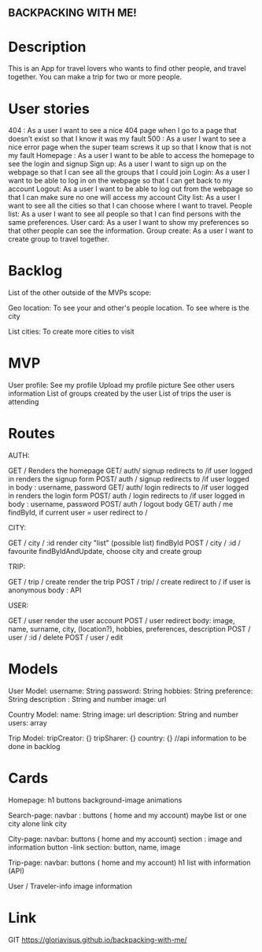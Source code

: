 ## BACKPACKING WITH ME!

# Description

This is an App for travel lovers who wants to find other people, and travel together. You can make a trip for two or more people.

# User stories

404 : As a user I want to see a nice 404 page when I go to a page that doesn’t exist so that I know it was my fault
500 : As a user I want to see a nice error page when the super team screws it up so that I know that is not my fault
Homepage : As a user I want to be able to access the homepage to see the login and signup
Sign up: As a user I want to sign up on the webpage so that I can see all the groups that I could join
Login: As a user I want to be able to log in on the webpage so that I can get back to my account
Logout: As a user I want to be able to log out from the webpage so that I can make sure no one will access my account
City list: As a user I want to see all the cities so that I can choose where I want to travel.
People list: As a user I want to see all people so that I can find persons with the same preferences.
User card: As a user I want to show my preferences so that other people can see the information.
Group create: As a user I want to create group to travel together.

# Backlog

List of the other outside of the MVPs scope:

Geo location:
To see your and other's people location.
To see where is the city

List cities:
To create more cities to visit

# MVP

User profile:
See my profile
Upload my profile picture
See other users information
List of groups created by the user
List of trips the user is attending

# Routes

AUTH:

GET / Renders the homepage
GET/ auth/ signup
    redirects to /if user logged in
    renders the signup form
POST/ auth / signup
    redirects to /if user logged in
    body : username, password
GET/ auth/ login
    redirects to /if user logged in
    renders the login form
POST/ auth / login
    redirects to /if user logged in
    body : username, password
POST/ auth / logout
    body 
GET/ auth / me
    findById, if current user = user redirect  to /

CITY:

GET / city / :id
    render city "list" (possible list)
    findById
POST / city / :id / favourite
    findByIdAndUpdate, choose city and create group

TRIP:

GET / trip / create
    render the trip
POST / trip/ / create
    redirect to / if user is anonymous
    body : API

USER:

GET / user
    render the user account
POST / user
    redirect 
    body: image, name, surname, city, (location?), hobbies, preferences, description
POST / user / :id / delete
POST / user / edit

# Models

User Model:
    username: String
    password: String
    hobbies: String
    preference: String
    description : String and number
    image: url

Country Model: 
    name: String
    image: url
    description: String and number
    users: array

Trip Model: 
    tripCreator: {}
    tripSharer: {}
    country: {}
    //api information to be done in backlog


# Cards
Homepage:
    h1
    buttons
    background-image
    animations

Search-page:
    navbar : buttons ( home and my account)
    maybe list or one city alone
    link city

City-page:
    navbar: buttons ( home and my account)
    section : image and information
    button -link
    section: button, name, image

Trip-page:
    navbar: buttons ( home and my account)
    h1
    list with information (API)

User / Traveler-info
    image
    information


# Link

GIT
 https://gloriavisus.github.io/backpacking-with-me/











